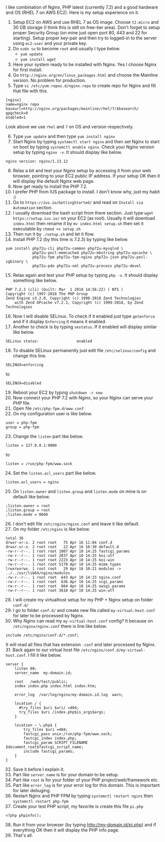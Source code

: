 I like combination of Nginx, PHP latest (currently 7.2) and a good hardware and OS (RHEL 7 on AWS EC2). Here is my setup experience on it.

1. Setup EC2 on AWS and use RHEL 7 as OS image. Choose `t2.micro` and 30 GB storage (I think this is still on free-tier area). Don't forget to setup proper Security Group (on mine just open port 80, 443 and 22 for starting). Setup proper key-pair and then try to logged-in to the server using `ec2-user` and your private key.
2. Do `sudo su` to become `root` and usually I type below.
   * `yum update`
   * `yum install wget`
3. Here your system ready to be installed with Nginx. Yes I choose Nginx for first install.
4. Go `http://nginx.org/en/linux_packages.html` and choose the Mainline version. No problem for production.
5. Type `vi /etc/yum.repos.d/nginx.repo` to create repo for Nginx and fill that file with this.
```
[nginx]
name=nginx repo
baseurl=http://nginx.org/packages/mainline/rhel/7/$basearch/
gpgcheck=0
enabled=1
```

Look above we use `rhel` and `7` on OS and version respectively.

6. Type `yum update` and then type `yum install nginx`
7. Start Nginx by typing `systemctl start nginx` and then set Nginx to start on boot by typing `systemctl enable nginx`. Check your Nginx version setup by typing `nginx -v`. It should display like below.
```
nginx version: nginx/1.13.12
```
8. Relax a bit and test your Nginx setup by accessing it from your web browser, pointing to your EC2 public IP address. If your setup OK then it will display the default Nginx web page.
9. Now get ready to install the PHP 7.2.
10. I prefer PHP from IUS package to install. I don't know why, just my habit :)
11. Go to `https://ius.io/GettingStarted/` and read on `Install via Automation` section.
12. I usually download the bash script from there section. Just type `wget https://setup.ius.io/` on your EC2 (as root). Usually it will download `index.html` then rename it by `mv index.html setup.sh` then set it executable by `chmod +x setup.sh`
13. Then run it by `./setup.sh` and let it flow.
14. Install PHP 7.2 (by this time is 7.2.3) by typing like below.
```
yum install php72u-cli php72u-common php72u-mysqlnd \
            php72u-pecl-memcached php72u-mbstring php72u-opcache \
            php72u-fpm php72u-fpm-nginx php72u-json php72u-pecl-igbinary \
            php72u-pdo php72u-xml php72u-process php72u-devel
```
15. Relax again and test your PHP setup by typing `php -v`. It should display something like below.
```
PHP 7.2.3 (cli) (built: Mar  1 2018 14:56:22) ( NTS )
Copyright (c) 1997-2018 The PHP Group
Zend Engine v3.2.0, Copyright (c) 1998-2018 Zend Technologies
    with Zend OPcache v7.2.3, Copyright (c) 1999-2018, by Zend Technologies
```
16. Now I will disable SELinux. To check if it enabled just type `getenforce` and if it display `Enforcing` it means it enabled.
17. Another to check is by typing `sestatus`. If it enabled will display similar like below.
```
SELinux status:                 enabled
```
18. To disable SELinux permanently just edit file `/etc/selinux/config` and change this line.
```
SELINUX=enforcing
```
to
```
SELINUX=disabled
```
19. Reboot your EC2 by typing `shutdown -r now`
20. Now connect your PHP 7.2 with Nginx, so your Nginx can serve your PHP file.
21. Open file `/etc/php-fpm.d/www.conf`
22. On my configuration user is like below.
```
user = php-fpm
group = php-fpm
```
23. Change the `listen` part like below.
```
listen = 127.0.0.1:9000
```
to
```
listen = /run/php-fpm/www.sock
```
24. Set the `listen.acl_users` part like below.
```
listen.acl_users = nginx
```
25. On `listen.owner` and `listen.group` and `listen.mode` on mine is on default like below.
```
;listen.owner = root
;listen.group = root
;listen.mode = 0660
```
26. I don't edit file `/etc/nginx/nginx.conf` and leave it like default.
27. On my folder `/etc/nginx` is like below.
```
total 36
drwxr-xr-x. 2 root root   75 Apr 16 11:04 conf.d
drwxr-xr-x. 2 root root   22 Apr 16 10:30 default.d
-rw-r--r--. 1 root root 1007 Apr 10 14:25 fastcgi_params
-rw-r--r--. 1 root root 2837 Apr 10 14:25 koi-utf
-rw-r--r--. 1 root root 2223 Apr 10 14:25 koi-win
-rw-r--r--. 1 root root 5170 Apr 10 14:25 mime.types
lrwxrwxrwx. 1 root root   29 Apr 16 10:21 modules -> ../../usr/lib64/nginx/modules
-rw-r--r--. 1 root root  643 Apr 10 14:23 nginx.conf
-rw-r--r--. 1 root root  636 Apr 10 14:25 scgi_params
-rw-r--r--. 1 root root  664 Apr 10 14:25 uwsgi_params
-rw-r--r--. 1 root root 3610 Apr 10 14:25 win-utf
```
28. I will create my virtualhost setup for my PHP + Nginx setup on folder `conf.d/`
29. I go to folder `conf.d/` and create new file called `my-virtual-host.conf` for later to be processed by Nginx.
30. Why Nginx can read my `my-virtual-host.conf` config? It because on `/etc/nginx/nginx.conf` there is line like below.
```
include /etc/nginx/conf.d/*.conf;
```
It will read all files that has extension `.conf` and later processed by Nginx.
31. Back again to our virtual host file `/etc/nginx/conf.d/my-virtual-host.conf`. I fill it like below.
```
server {
    listen 80;
    server_name  my-domain.id;

    root   /web/test/public;
    index index.php index.html index.htm;

    error_log  /var/log/nginx/my-domain.id.log  warn;

    location / {
      #try_files $uri $uri/ =404;
      try_files $uri /index.php$is_args$args;
    }

    location ~ \.php$ {
        try_files $uri =404;
        fastcgi_pass unix:/run/php-fpm/www.sock;
        fastcgi_index index.php;
        fastcgi_param SCRIPT_FILENAME $document_root$fastcgi_script_name;
        include fastcgi_params;
    }
}
```
32. Save it before I explain it.
33. Part like `server_name` is for your domain to be setup.
34. Part like `root` is for your folder of your PHP project/web/framework etc.
35. Part like `error_log` is for your error log for this domain. This is important for later debuging.
36. Restart Nginx and PHP FPM by typing `systemctl restart nginx` then `systemctl restart php-fpm`
37. Create your test PHP script, my favorite is create this file `pi.php`
```
<?php phpinfo();
```
38. Run it from your browser (by typing http://my-domain.id/pi.php) and if everything OK then it will display the PHP info page.
39. That's all.

